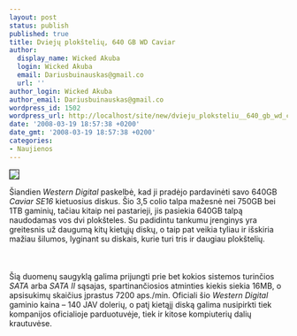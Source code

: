 ```yaml
---
layout: post
status: publish
published: true
title: Dviejų plokštelių, 640 GB WD Caviar
author:
  display_name: Wicked Akuba
  login: Wicked Akuba
  email: Dariusbuinauskas@gmail.co
  url: ''
author_login: Wicked Akuba
author_email: Dariusbuinauskas@gmail.co
wordpress_id: 1502
wordpress_url: http://localhost/site/new/dvieju_ploksteliu__640_gb_wd_caviar/
date: '2008-03-19 18:57:38 +0200'
date_gmt: '2008-03-19 18:57:38 +0200'
categories:
- Naujienos
---
```

<div class="imgright"><img src="http://www.technews.lt/upl/Failai/wdcaviar.jpg" border="1"></div>
<p>Šiandien <i>Western Digital</i> paskelbė, kad ji pradėjo pardavinėti savo 640GB <i>Caviar SE16</i> kietuosius diskus. Šio 3,5 colio talpa mažesnė nei 750GB bei 1TB gaminių, tačiau kitaip nei pastarieji, jis pasiekia 640GB talpą naudodamas vos dvi plokšteles. Su padidintu tankumu įrenginys yra greitesnis už daugumą kitų kietųjų diskų, o taip pat veikia tyliau ir išskiria mažiau šilumos, lyginant su diskais, kurie turi tris ir daugiau plokštelių.<br />
<br><br />
<br>Šią duomenų saugyklą galima prijungti prie bet kokios sistemos turinčios <i>SATA</i> arba <i>SATA II</i> sąsajas, spartinančiosios atminties kiekis siekia 16MB, o apsisukimų skaičius įprastus 7200 aps./min. Oficiali šio <i>Western Digital</i> gaminio kaina – 140 JAV dolerių, o patį kietąjį diską galima nusipirkti tiek kompanijos oficialioje parduotuvėje, tiek ir kitose kompiuterių dalių krautuvėse.<br />
<br></p>
